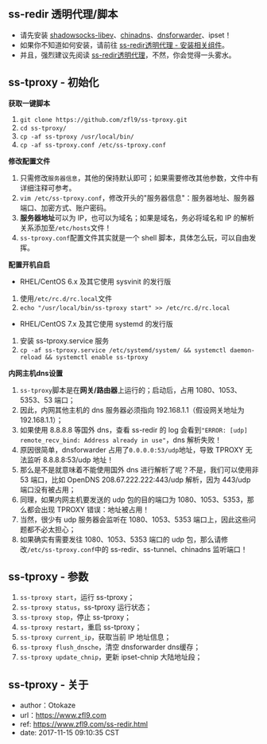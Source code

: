 ## ss-redir 透明代理/脚本
- 请先安装 [shadowsocks-libev](https://github.com/shadowsocks/shadowsocks-libev)、[chinadns](https://github.com/shadowsocks/ChinaDNS)、[dnsforwarder](https://github.com/holmium/dnsforwarder)、ipset！
- 如果你不知道如何安装，请前往 [ss-redir透明代理 - 安装相关组件](https://www.zfl9.com/ss-redir.html#安装相关组件)。
- 并且，强烈建议先阅读 [ss-redir透明代理](https://www.zfl9.com/ss-redir.html)，不然，你会觉得一头雾水。

## ss-tproxy - 初始化
**获取一键脚本**
1. `git clone https://github.com/zfl9/ss-tproxy.git`
2. `cd ss-tproxy/`
3. `cp -af ss-tproxy /usr/local/bin/`
4. `cp -af ss-tproxy.conf /etc/ss-tproxy.conf`

**修改配置文件**
1. 只需修改`服务器信息`，其他的保持默认即可；如果需要修改其他参数，文件中有详细注释可参考。
2. `vim /etc/ss-tproxy.conf`，修改开头的"服务器信息"：服务器地址、服务器端口、加密方式、账户密码。
3. **服务器地址**可以为 IP，也可以为域名；如果是域名，务必将域名和 IP 的解析关系添加至`/etc/hosts`文件！
4. `ss-tproxy.conf`配置文件其实就是一个 shell 脚本，具体怎么玩，可以自由发挥。

**配置开机自启**
- RHEL/CentOS 6.x 及其它使用 sysvinit 的发行版
 1. 使用`/etc/rc.d/rc.local`文件
 2. `echo "/usr/local/bin/ss-tproxy start" >> /etc/rc.d/rc.local`
- RHEL/CentOS 7.x 及其它使用 systemd 的发行版
 1. 安装 ss-tproxy.service 服务
 2. `cp -af ss-tproxy.service /etc/systemd/system/ && systemctl daemon-reload && systemctl enable ss-tproxy`

**内网主机dns设置**
1. `ss-tproxy`脚本是在**网关/路由器**上运行的；启动后，占用 1080、1053、5353、53 端口；
2. 因此，内网其他主机的 dns 服务器必须指向 192.168.1.1（假设网关地址为 192.168.1.1）；
3. 如果使用 8.8.8.8 等国外 dns，查看 ss-redir 的 log 会看到`"ERROR: [udp] remote_recv_bind: Address already in use"`，dns 解析失败！
4. 原因很简单，dnsforwarder 占用了`0.0.0.0:53/udp`地址，导致 TPROXY 无法监听 8.8.8.8:53/udp 地址！
5. 那么是不是就意味着不能使用国外 dns 进行解析了呢？不是，我们可以使用非 53 端口，比如 OpenDNS 208.67.222.222:443/udp 解析，因为 443/udp 端口没有被占用；
6. 同理，如果内网主机要发送的 udp 包的目的端口为 1080、1053、5353，那么都会出现 TPROXY 错误：地址被占用！
7. 当然，很少有 udp 服务器会监听在 1080、1053、5353 端口上，因此这些问题都不必太担心；
8. 如果确实有需要发往 1080、1053、5353 端口的 udp 包，那么请修改`/etc/ss-tproxy.conf`中的 ss-redir、ss-tunnel、chinadns 监听端口！

## ss-tproxy - 参数
1. `ss-tproxy start`，运行 ss-tproxy；
2. `ss-tproxy status`，ss-tproxy 运行状态；
3. `ss-tproxy stop`，停止 ss-tproxy；
4. `ss-tproxy restart`，重启 ss-tproxy；
5. `ss-tproxy current_ip`，获取当前 IP 地址信息；
6. `ss-tproxy flush_dnsche`，清空 dnsforwarder dns缓存；
7. `ss-tproxy update_chnip`，更新 ipset-chnip 大陆地址段；

## ss-tproxy - 关于
- author：Otokaze
- url：https://www.zfl9.com
- ref: https://www.zfl9.com/ss-redir.html
- date: 2017-11-15 09:10:35 CST
